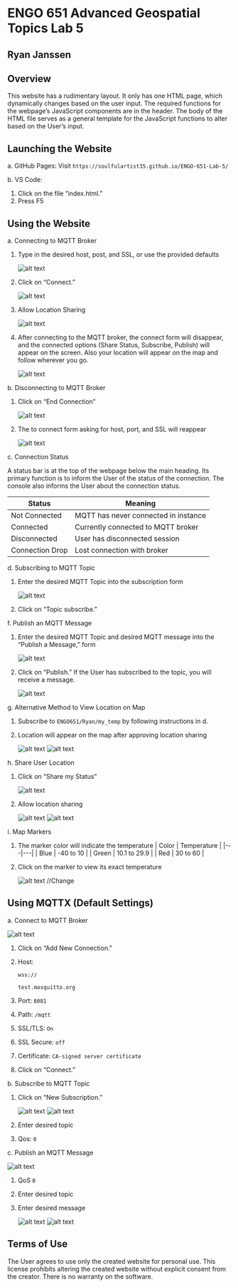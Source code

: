 # ENGO 651 Advanced Geospatial Topics Lab 5

## Ryan Janssen

## Overview

This website has a rudimentary layout. It only has one HTML page, which dynamically changes based on the user input. The required functions for the webpage’s JavaScript components are in the header. The body of the HTML file serves as a general template for the JavaScript functions to alter based on the User’s input.

## Launching the Website

a. GitHub Pages:
    Visit `https://soulfulartist35.github.io/ENGO-651-Lab-5/`

b. VS Code:

1. Click on the file “index.html.”
2. Press F5

## Using the Website

a. Connecting to MQTT Broker

1. Type in the desired host, post, and SSL, or use the provided defaults

   ![alt text](Readme_photos/image-1.png)

2. Click on “Connect.”

   ![alt text](Readme_photos/image-2.png)

3. Allow Location Sharing

   ![alt text](Readme_photos/image-12.png)

4. After connecting to the MQTT broker, the connect form will disappear, and the connected options (Share Status, Subscribe, Publish) will appear on the screen. Also your location will appear on the map and follow wherever you go.

   ![alt text](Readme_photos/image-21.png)

b. Disconnecting to MQTT Broker

1. Click on “End Connection”

   ![alt text](Readme_photos/image-4.png)

2. The to connect form asking for host, port, and SSL will reappear

   ![alt text](Readme_photos/image-5.png)

c. Connection Status

A status bar is at the top of the webpage below the main heading. Its primary function is to inform the User of the status of the connection. The console also informs the User about the connection status.

| Status | Meaning |
|----|----|
| Not Connected | MQTT has never connected in instance |
| Connected | Currently connected to MQTT broker |
| Disconnected | User has disconnected session |
| Connection Drop | Lost connection with broker |

d. Subscribing to MQTT Topic

1. Enter the desired MQTT Topic into the subscription form

   ![alt text](Readme_photos/image-6.png)

2. Click on “Topic subscribe.”
  
f. Publish an MQTT Message

1. Enter the desired MQTT Topic and desired MQTT message into the “Publish a Message,” form

   ![alt text](Readme_photos/image-7.png)

2. Click on “Publish.” If the User has subscribed to the topic, you will receive a message.

   ![alt text](Readme_photos/image-8.png)

g. Alternative Method to View Location on Map

1. Subscribe to `ENGO651/Ryan/my_temp` by following instructions in d.

2. Location will appear on the map after approving location sharing

   ![alt text](Readme_photos/image-12.png)
   ![alt text](Readme_photos/image-10.png)

h. Share User Location

1. Click on “Share my Status”

   ![alt text](Readme_photos/image-11.png)

2. Allow location sharing

   ![alt text](Readme_photos/image-12.png)
   ![alt text](Readme_photos/image-13.png)

i. Map Markers

1. The marker color will indicate the temperature
   | Color | Temperature |
   |---|---|
   | Blue | -40 to 10 |
   | Green | 10.1 to 29.9 |
   | Red | 30 to 60 |

2. Click on the marker to view its exact temperature

   ![alt text](Readme_photos/image-14.png) //Change
  
## Using MQTTX (Default Settings)

a. Connect to MQTT Broker

   ![alt text](Readme_photos/image-15.png)
  
1. Click on “Add New Connection."
2. Host:

   `wss://`

   `test.mosquitto.org`

3. Port: `8081`

4. Path: `/mqtt`

5. SSL/TLS: `On`

6. SSL Secure:  `off`

7. Certificate: `CA-signed server certificate`

8. Click on “Connect.”

b. Subscribe to MQTT Topic

1. Click on “New Subscription.”

   ![alt text](Readme_photos/image-16.png)
   ![alt text](Readme_photos/image-17.png)

2. Enter desired topic
3. Qos: `0`

c. Publish an MQTT Message

   ![alt text](Readme_photos/image-18.png)

1. QoS `0`
2. Enter desired topic
3. Enter desired message

   ![alt text](Readme_photos/image-19.png)
   ![alt text](Readme_photos/image-20.png)

## Terms of Use

The User agrees to use only the created website for personal use. This license prohibits altering the created website without explicit consent from the creator. There is no warranty on the software.
